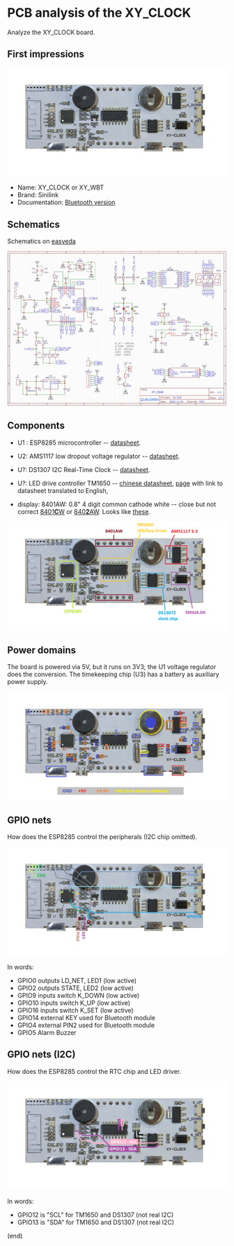 # PCB analysis of the XY_CLOCK

Analyze the XY_CLOCK board.


## First impressions

![PCB](pcb.png)

 - Name: XY_CLOCK or XY_WBT
 - Brand: Sinilink
 - Documentation: [Bluetooth version](http://www.sinilink.com/ins/bluetooth/XY-WBT/XY-WBT-EN.pdf)

## Schematics

Schematics on [easyeda](https://www.easyeda.com/utyf/xy-clock)

![Schematics](schematics.jpg)

## Components

 - U1 : ESP8285 microcontroller
  -- [datasheet](https://www.espressif.com/sites/default/files/documentation/0a-esp8285_datasheet_en.pdf).

 - U2: AMS1117 low dropout voltage regulator
   -- [datasheet](http://www.advanced-monolithic.com/pdf/ds1117.pdf).

 - U?: DS1307 I2C Real-Time Clock
   -- [datasheet](https://eu.mouser.com/datasheet/2/256/DS1307-1513036.pdf).

 - U?: LED drive controller TM1650
   -- [chinese datasheet](https://datasheetspdf.com/pdf-file/840047/TitanMicro/TM1650/1),
   [page](https://components101.com/ics/tm1650-led-driver-ic) with link to datasheet translated to English,

 - display: 8401AW: 0.8" 4 digit common cathode white
   -- close but not correct [8401**C**W](http://www.yitenuo.com/product/display/four/ELF-8401C-D.html) or
   [840**2**AW](http://www.yitenuo.com/product/display/four/ELF-8402.html).
   Looks like [these](https://www.aliexpress.com/item/32945496377.html).


![Components](pcb-comps.png)


## Power domains

The board is powered via 5V, but it runs on 3V3; the U1 voltage regulator does the conversion.
The timekeeping chip (U3) has a battery as auxiliary power supply. 

![Power domains](pcb-power.png)


## GPIO nets

How does the ESP8285 control the peripherals (I2C chip omitted). 

![GPIO nets](pcb-gpio.png)

In words:

 - GPIO0 outputs LD_NET, LED1 (low active)
 - GPIO2 outputs STATE, LED2 (low active)
 - GPIO9 inputs switch K_DOWN (low active)
 - GPIO10 inputs switch K_UP (low active)
 - GPIO16 inputs switch K_SET (low active)
 - GPIO14 external KEY used for Bluetooth module
 - GPIO4 external PIN2 used for Bluetooth module
 - GPIO5 Alarm Buzzer

## GPIO nets (I2C)

How does the ESP8285 control the RTC chip and LED driver. 

![GPIO I2C nets](pcb-time.png)

In words:
- GPIO12 is "SCL" for TM1650 and DS1307 (not real I2C)
- GPIO13 is "SDA" for TM1650 and DS1307 (not real I2C)

(end)
